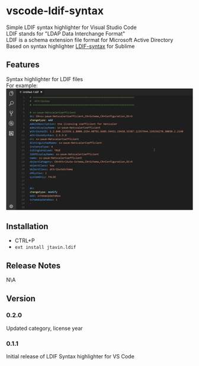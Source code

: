 # vscode-ldif-syntax

Simple LDIF syntax highlighter for Visual Studio Code  
LDIF stands for "LDAP Data Interchange Format"  
LDIF is a schema extension file format for Microsoft Active Directory  
Based on syntax highlighter [LDIF-syntax](https://github.com/FlashSystems/LDIF-Syntax) for Sublime

## Features

Syntax highlighter for LDIF files  
For example:  
![ldif syntax file example](/images/ldif-syntax.png)

## Installation

- CTRL+P
- `ext install jtavin.ldif`

## Release Notes

N\A

## Version

### 0.2.0

Updated category, license year

### 0.1.1

Initial release of LDIF Syntax highlighter for VS Code
